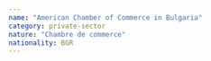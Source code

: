 ```yaml
---
name: "American Chamber of Commerce in Bulgaria"
category: private-sector
nature: "Chambre de commerce"
nationality: BGR
---
```

